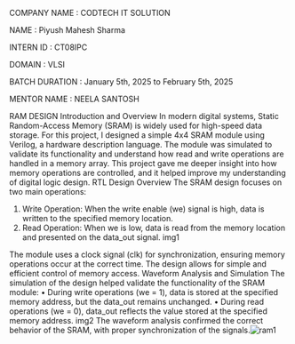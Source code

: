 COMPANY NAME : CODTECH IT SOLUTION

NAME : Piyush Mahesh Sharma

INTERN ID : CT08IPC

DOMAIN : VLSI

BATCH DURATION : January 5th, 2025 to February 5th, 2025

MENTOR NAME : NEELA SANTOSH

RAM DESIGN
Introduction and Overview 
In modern digital systems, Static Random-Access Memory (SRAM) is widely used for high-speed data storage. For this project, I designed a simple 4x4 SRAM module using Verilog, a hardware description language. The module was simulated to validate its functionality and understand how read and write operations are handled in a memory array. This project gave me deeper insight into how memory operations are controlled, and it helped improve my understanding of digital logic design. 
RTL Design Overview 
The SRAM design focuses on two main operations: 
1.	Write Operation: When the write enable (we) signal is high, data is written to the specified memory location. 
2.	Read Operation: When we is low, data is read from the memory location and presented on the data_out signal. 
img1
             
The module uses a clock signal (clk) for synchronization, ensuring memory operations occur at the correct time. The design allows for simple and efficient control of memory access.
Waveform Analysis and Simulation 
The simulation of the design helped validate the functionality of the SRAM module: 
•	During write operations (we = 1), data is stored at the specified memory address, but the data_out remains unchanged. 
•	During read operations (we = 0), data_out reflects the value stored at the specified memory address. 
img2 
The waveform analysis confirmed the correct behavior of the SRAM, with proper synchronization of the signals.![ram1](https://github.com/user-attachments/assets/5b1b1d00-b603-46a7-be57-d04f6e24c3a8)
